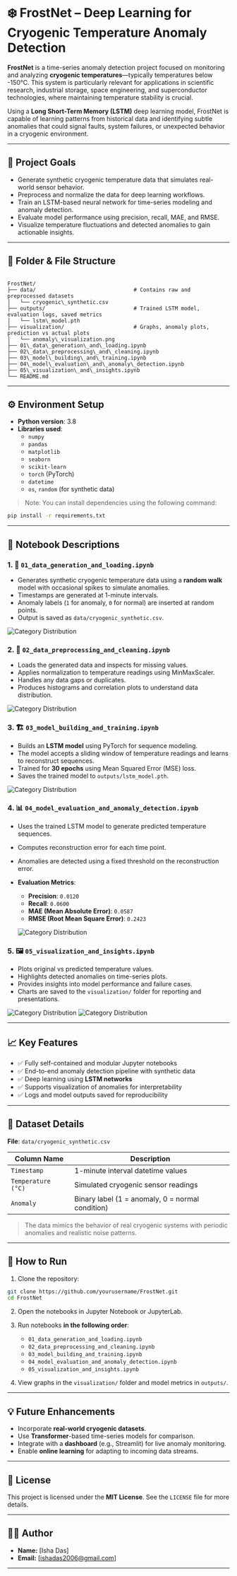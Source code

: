 # ❄️ FrostNet – Deep Learning for Cryogenic Temperature Anomaly Detection

**FrostNet** is a time-series anomaly detection project focused on monitoring and analyzing **cryogenic temperatures**—typically temperatures below -150°C. This system is particularly relevant for applications in scientific research, industrial storage, space engineering, and superconductor technologies, where maintaining temperature stability is crucial.

Using a **Long Short-Term Memory (LSTM)** deep learning model, FrostNet is capable of learning patterns from historical data and identifying subtle anomalies that could signal faults, system failures, or unexpected behavior in a cryogenic environment.

---

## 🧠 Project Goals

- Generate synthetic cryogenic temperature data that simulates real-world sensor behavior.
- Preprocess and normalize the data for deep learning workflows.
- Train an LSTM-based neural network for time-series modeling and anomaly detection.
- Evaluate model performance using precision, recall, MAE, and RMSE.
- Visualize temperature fluctuations and detected anomalies to gain actionable insights.

---

## 📁 Folder & File Structure

```

FrostNet/
├── data/                               # Contains raw and preprocessed datasets
│   └── cryogenic\_synthetic.csv
├── outputs/                            # Trained LSTM model, evaluation logs, saved metrics
│   └── lstm\_model.pth
├── visualization/                      # Graphs, anomaly plots, prediction vs actual plots
│   └── anomaly\_visualization.png
├── 01\_data\_generation\_and\_loading.ipynb
├── 02\_data\_preprocessing\_and\_cleaning.ipynb
├── 03\_model\_building\_and\_training.ipynb
├── 04\_model\_evaluation\_and\_anomaly\_detection.ipynb
├── 05\_visualization\_and\_insights.ipynb
└── README.md

````

---

## ⚙️ Environment Setup

- **Python version**: 3.8  
- **Libraries used**:
  - `numpy`
  - `pandas`
  - `matplotlib`
  - `seaborn`
  - `scikit-learn`
  - `torch` (PyTorch)
  - `datetime`
  - `os`, `random` (for synthetic data)

> Note: You can install dependencies using the following command:

```bash
pip install -r requirements.txt
````

---

## 📓 Notebook Descriptions

### 1. 📄 `01_data_generation_and_loading.ipynb`

* Generates synthetic cryogenic temperature data using a **random walk** model with occasional spikes to simulate anomalies.
* Timestamps are generated at 1-minute intervals.
* Anomaly labels (`1` for anomaly, `0` for normal) are inserted at random points.
* Output is saved as `data/cryogenic_synthetic.csv`.

![Category Distribution](visualizations/plotting%20raw%20data.jpg)

### 2. 🧼 `02_data_preprocessing_and_cleaning.ipynb`

* Loads the generated data and inspects for missing values.
* Applies normalization to temperature readings using MinMaxScaler.
* Handles any data gaps or duplicates.
* Produces histograms and correlation plots to understand data distribution.

![Category Distribution](visualizations/Comparison%20Graph%20-%20Before%20vs%20After%20Preprocessing.jpg)

### 3. 🏗️ `03_model_building_and_training.ipynb`

* Builds an **LSTM model** using PyTorch for sequence modeling.
* The model accepts a sliding window of temperature readings and learns to reconstruct sequences.
* Trained for **30 epochs** using Mean Squared Error (MSE) loss.
* Saves the trained model to `outputs/lstm_model.pth`.

![Category Distribution](visualizations/Plot%20Training%20and%20Testing%20Loss.jpg)

### 4. 📊 `04_model_evaluation_and_anomaly_detection.ipynb`

* Uses the trained LSTM model to generate predicted temperature sequences.
* Computes reconstruction error for each time point.
* Anomalies are detected using a fixed threshold on the reconstruction error.
* **Evaluation Metrics**:

  * **Precision**: `0.0120`
  * **Recall**: `0.0600`
  * **MAE (Mean Absolute Error)**: `0.0587`
  * **RMSE (Root Mean Square Error)**: `0.2423`

  ![Category Distribution](visualizations/Model%20Evaluation%20Metrics.jpg)

### 5. 🖼️ `05_visualization_and_insights.ipynb`

* Plots original vs predicted temperature values.
* Highlights detected anomalies on time-series plots.
* Provides insights into model performance and failure cases.
* Charts are saved to the `visualization/` folder for reporting and presentations.

![Category Distribution](visualizations/Detected%20Anomalies%20in%20Cryogenic%20Temperature.jpg)
![Category Distribution](visualizations/Cryogenic%20Temperature%20Over%20Time.jpg)

---

## 📈 Key Features

* ✅ Fully self-contained and modular Jupyter notebooks
* ✅ End-to-end anomaly detection pipeline with synthetic data
* ✅ Deep learning using **LSTM networks**
* ✅ Supports visualization of anomalies for interpretability
* ✅ Logs and model outputs saved for reproducibility

---

## 📂 Dataset Details

**File**: `data/cryogenic_synthetic.csv`

| Column Name        | Description                                      |
| ------------------ | ------------------------------------------------ |
| `Timestamp`        | 1-minute interval datetime values                |
| `Temperature (°C)` | Simulated cryogenic sensor readings              |
| `Anomaly`          | Binary label (1 = anomaly, 0 = normal condition) |

> The data mimics the behavior of real cryogenic systems with periodic anomalies and realistic noise patterns.

---

## 🚀 How to Run

1. Clone the repository:

```bash
git clone https://github.com/yourusername/FrostNet.git
cd FrostNet
```

2. Open the notebooks in Jupyter Notebook or JupyterLab.

3. Run notebooks **in the following order**:

   * `01_data_generation_and_loading.ipynb`
   * `02_data_preprocessing_and_cleaning.ipynb`
   * `03_model_building_and_training.ipynb`
   * `04_model_evaluation_and_anomaly_detection.ipynb`
   * `05_visualization_and_insights.ipynb`

4. View graphs in the `visualization/` folder and model metrics in `outputs/`.

---

## 💡 Future Enhancements

* Incorporate **real-world cryogenic datasets**.
* Use **Transformer**-based time-series models for comparison.
* Integrate with a **dashboard** (e.g., Streamlit) for live anomaly monitoring.
* Enable **online learning** for adapting to incoming data streams.

---

## 📜 License

This project is licensed under the **MIT License**. See the `LICENSE` file for more details.

---

## 👨‍💻 Author

- **Name:** [Isha Das]
- **Email:** [ishadas2006@gmail.com]

---